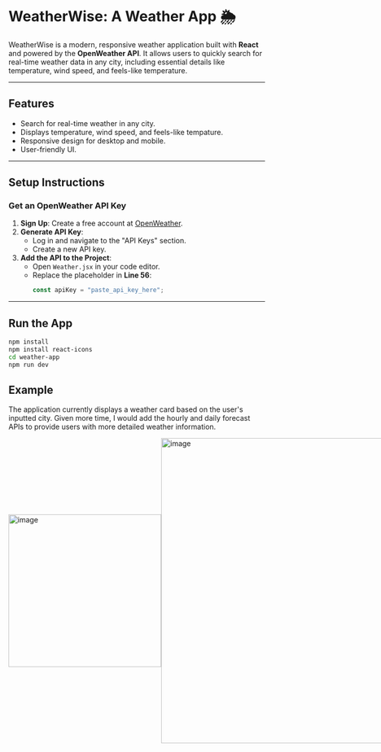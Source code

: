 # **WeatherWise: A Weather App 🌦️**

WeatherWise is a modern, responsive weather application built with **React** and powered by the **OpenWeather API**. It allows users to quickly search for real-time weather data in any city, including essential details like temperature, wind speed, and feels-like temperature.

---

## **Features**
- Search for real-time weather in any city.
- Displays temperature, wind speed, and feels-like tempature.
- Responsive design for desktop and mobile.
- User-friendly UI.

---

## **Setup Instructions**

### **Get an OpenWeather API Key**
1. **Sign Up**: Create a free account at [OpenWeather](https://openweathermap.org/).
2. **Generate API Key**:  
   - Log in and navigate to the "API Keys" section.  
   - Create a new API key.
3. **Add the API to the Project**:  
   - Open `Weather.jsx` in your code editor.  
   - Replace the placeholder in **Line 56**:  
     ```javascript
     const apiKey = "paste_api_key_here";
     ```
---

## Run the App
```bash
npm install
npm install react-icons
cd weather-app
npm run dev
```

## Example
The application currently displays a weather card based on the user's inputted city. Given more time, I would add the hourly and daily forecast APIs to provide users with more detailed weather information. 
<p style="display: flex; justify-content: space-around; align-items: center;">
<img width="300" alt="image" src="https://github.com/user-attachments/assets/ee881cd7-13aa-4515-8f86-e6ca6985f29a">
<img width="600" alt="image" src="https://github.com/user-attachments/assets/2139b2f0-cdce-428b-8ead-076a25d35439">
</p>


